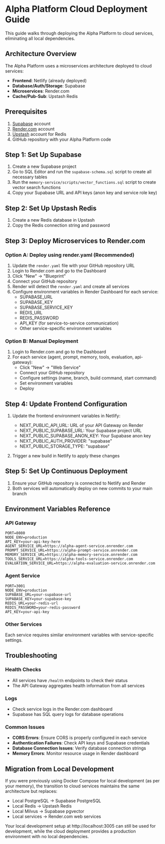 # Alpha Platform Cloud Deployment Guide

This guide walks through deploying the Alpha Platform to cloud services, eliminating all local dependencies.

## Architecture Overview

The Alpha Platform uses a microservices architecture deployed to cloud services:

- **Frontend**: Netlify (already deployed)
- **Database/Auth/Storage**: Supabase
- **Microservices**: Render.com
- **Cache/Pub-Sub**: Upstash Redis

## Prerequisites

1. [Supabase](https://supabase.com) account
2. [Render.com](https://render.com) account
3. [Upstash](https://upstash.com) account for Redis
4. GitHub repository with your Alpha Platform code

## Step 1: Set Up Supabase

1. Create a new Supabase project
2. Go to SQL Editor and run the `supabase-schema.sql` script to create all necessary tables
3. Run the `memory-service/scripts/vector_functions.sql` script to create vector search functions
4. Copy your Supabase URL and API keys (anon key and service role key)

## Step 2: Set Up Upstash Redis

1. Create a new Redis database in Upstash
2. Copy the Redis connection string and password

## Step 3: Deploy Microservices to Render.com

### Option A: Deploy using render.yaml (Recommended)

1. Update the `render.yaml` file with your GitHub repository URL
2. Login to Render.com and go to the Dashboard
3. Click "New" → "Blueprint"
4. Connect your GitHub repository
5. Render will detect the `render.yaml` and create all services
6. Configure environment variables in Render Dashboard for each service:
   - SUPABASE_URL
   - SUPABASE_KEY
   - SUPABASE_SERVICE_KEY
   - REDIS_URL
   - REDIS_PASSWORD
   - API_KEY (for service-to-service communication)
   - Other service-specific environment variables

### Option B: Manual Deployment

1. Login to Render.com and go to the Dashboard
2. For each service (agent, prompt, memory, tools, evaluation, api-gateway):
   - Click "New" → "Web Service"
   - Connect your GitHub repository
   - Configure settings (name, branch, build command, start command)
   - Set environment variables
   - Deploy

## Step 4: Update Frontend Configuration

1. Update the frontend environment variables in Netlify:
   - NEXT_PUBLIC_API_URL: URL of your API Gateway on Render
   - NEXT_PUBLIC_SUPABASE_URL: Your Supabase project URL
   - NEXT_PUBLIC_SUPABASE_ANON_KEY: Your Supabase anon key
   - NEXT_PUBLIC_AUTH_PROVIDER: "supabase"
   - NEXT_PUBLIC_STORAGE_TYPE: "supabase"

2. Trigger a new build in Netlify to apply these changes

## Step 5: Set Up Continuous Deployment

1. Ensure your GitHub repository is connected to Netlify and Render
2. Both services will automatically deploy on new commits to your main branch

## Environment Variables Reference

### API Gateway
```
PORT=8080
NODE_ENV=production
API_KEY=your-api-key-here
AGENT_SERVICE_URL=https://alpha-agent-service.onrender.com
PROMPT_SERVICE_URL=https://alpha-prompt-service.onrender.com
MEMORY_SERVICE_URL=https://alpha-memory-service.onrender.com
TOOLS_SERVICE_URL=https://alpha-tools-service.onrender.com
EVALUATION_SERVICE_URL=https://alpha-evaluation-service.onrender.com
```

### Agent Service
```
PORT=3001
NODE_ENV=production
SUPABASE_URL=your-supabase-url
SUPABASE_KEY=your-supabase-key
REDIS_URL=your-redis-url
REDIS_PASSWORD=your-redis-password
API_KEY=your-api-key
```

### Other Services
Each service requires similar environment variables with service-specific settings.

## Troubleshooting

### Health Checks
- All services have `/health` endpoints to check their status
- The API Gateway aggregates health information from all services

### Logs
- Check service logs in the Render.com dashboard
- Supabase has SQL query logs for database operations

### Common Issues
- **CORS Errors**: Ensure CORS is properly configured in each service
- **Authentication Failures**: Check API keys and Supabase credentials
- **Database Connection Issues**: Verify database connection strings
- **Memory Errors**: Monitor resource usage in Render dashboard

## Migration from Local Development

If you were previously using Docker Compose for local development (as per your memory), the transition to cloud services maintains the same architecture but replaces:

- Local PostgreSQL → Supabase PostgreSQL
- Local Redis → Upstash Redis
- Local Milvus → Supabase pgvector
- Local services → Render.com web services

Your local development setup at http://localhost:3005 can still be used for development, while the cloud deployment provides a production environment with no local dependencies.
